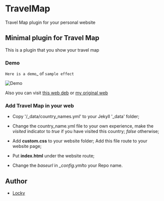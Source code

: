 # TravelMap

Travel Map plugin for your personal website

## Minimal plugin for Travel Map
This is a plugin that you show your travel map

### Demo

`Here is a demo`_ of `sample effect` 

![Demo](/demo/web.gif)

Also you can visit [this web deb](https://jekyller.github.io/TravelMap/) or [my original web](http://www.junlulocky.com/travelmap/)

### Add Travel Map in your web 

- Copy '/_data/country_names.yml' to your Jekyll '_data' folder;

- Change the country_name.yml file to your own experience, make the *visited* indicator to *true* if you have visited this country; *false* otherwise;

- Add **custom.css** to your website folder; Add this file route to your website page;

- Put **index.html** under the website route;

- Change the *baseurl* in *_config.yml*to your Repo name.




## Author

- [Locky](https://github.com/junlulocky)